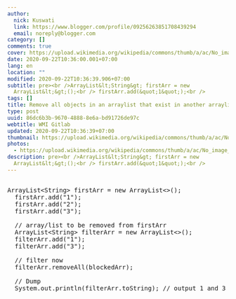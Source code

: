 ```yaml
---
author:
  nick: Kuswati
  link: https://www.blogger.com/profile/09256263851708439294
  email: noreply@blogger.com
category: []
comments: true
cover: https://upload.wikimedia.org/wikipedia/commons/thumb/a/ac/No_image_available.svg/2048px-No_image_available.svg.png
date: 2020-09-22T10:36:00.001+07:00
lang: en
location: ""
modified: 2020-09-22T10:36:39.906+07:00
subtitle: pre><br />ArrayList&lt;String&gt; firstArr = new
  ArrayList&lt;&gt;();<br /> firstArr.add(&quot;1&quot;);<br />
tags: []
title: Remove all objects in an arraylist that exist in another arraylist Java
type: post
uuid: 86dc6b3b-9670-4888-8e6a-bd91726de97c
webtitle: WMI Gitlab
updated: 2020-09-22T10:36:39+07:00
thumbnail: https://upload.wikimedia.org/wikipedia/commons/thumb/a/ac/No_image_available.svg/2048px-No_image_available.svg.png
photos:
  - https://upload.wikimedia.org/wikipedia/commons/thumb/a/ac/No_image_available.svg/2048px-No_image_available.svg.png
description: pre><br />ArrayList&lt;String&gt; firstArr = new
  ArrayList&lt;&gt;();<br /> firstArr.add(&quot;1&quot;);<br />
---
```


<pre><br>ArrayList&lt;String&gt; firstArr = new ArrayList&lt;&gt;();<br>  firstArr.add("1");<br>  firstArr.add("2");<br>  firstArr.add("3");<br>  <br>  // array/list to be removed from firstArr<br>  ArrayList&lt;String&gt; filterArr = new ArrayList&lt;&gt;();<br>  filterArr.add("1");<br>  filterArr.add("3");<br>  <br>  // filter now<br>  filterArr.removeAll(blockedArr);<br>  <br>  // Dump<br>  System.out.println(filterArr.toString); // output 1 and 3<br>  </pre>